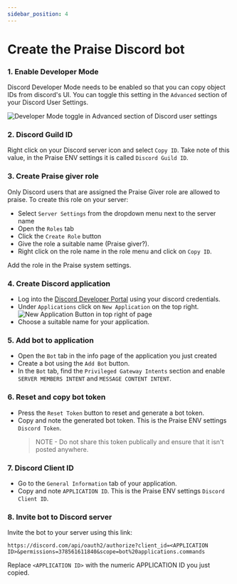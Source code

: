 ```yaml
---
sidebar_position: 4
---
```


# Create the Praise Discord bot

### 1. Enable Developer Mode

Discord Developer Mode needs to be enabled so that you can copy object IDs from discord's UI. You can toggle this setting in the `Advanced` section of your Discord User Settings.

![Developer Mode toggle in Advanced section of Discord user settings](/img/enabling-discord-developer-mode.png)

### 2. Discord Guild ID

Right click on your Discord server icon and select `Copy ID`. Take note of this value, in the Praise ENV settings it is called `Discord Guild ID`.

### 3. Create Praise giver role

Only Discord users that are assigned the Praise Giver role are allowed to praise. To create this role on your server:

- Select `Server Settings` from the dropdown menu next to the server name
- Open the `Roles` tab
- Click the `Create Role` button
- Give the role a suitable name (Praise giver?).
- Right click on the role name in the role menu and click on `Copy ID`.

Add the role in the Praise system settings.

### 4. Create Discord application

- Log into the [Discord Developer Portal](https://discord.com/login?redirect_to=%2Fdevelopers%2Fapplications) using your discord credentials.
- Under `Applications` click on `New Application` on the top right.
  ![New Application Button in top right of page](/img/creating-new-application.png)
- Choose a suitable name for your application.

### 5. Add bot to application

- Open the `Bot` tab in the info page of the application you just created
- Create a bot using the `Add Bot` button.
- In the `Bot` tab, find the `Privileged Gateway Intents` section and enable `SERVER MEMBERS INTENT` and `MESSAGE CONTENT INTENT`.

### 6. Reset and copy bot token

- Press the `Reset Token` button to reset and generate a bot token.
- Copy and note the generated bot token. This is the Praise ENV settings `Discord Token`.
  > NOTE - Do not share this token publically and ensure that it isn't posted anywhere.

### 7. Discord Client ID

- Go to the `General Information` tab of your application.
- Copy and note `APPLICATION ID`. This is the Praise ENV settings `Discord Client ID`.

### 8. Invite bot to Discord server

Invite the bot to your server using this link:

```
https://discord.com/api/oauth2/authorize?client_id=<APPLICATION ID>&permissions=378561611840&scope=bot%20applications.commands
```

Replace `<APPLICATION ID>` with the numeric APPLICATION ID you just copied.
